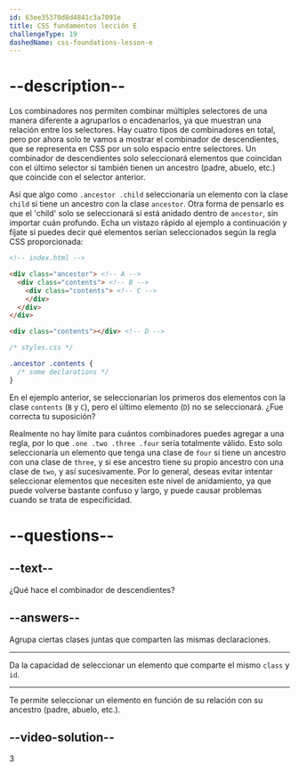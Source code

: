 ```yaml
---
id: 63ee35370d8d4841c3a7091e
title: CSS fundamentos lección E
challengeType: 19
dashedName: css-foundations-lesson-e
---
```


# --description--

Los combinadores nos permiten combinar múltiples selectores de una manera diferente a agruparlos o encadenarlos, ya que muestran una relación entre los selectores. Hay cuatro tipos de combinadores en total, pero por ahora solo te vamos a mostrar el combinador de descendientes, que se representa en CSS por un solo espacio entre selectores. Un combinador de descendientes solo seleccionará elementos que coincidan con el último selector si también tienen un ancestro (padre, abuelo, etc.) que coincide con el selector anterior.

Así que algo como `.ancestor .child` seleccionaría un elemento con la clase `child` si tiene un ancestro con la clase `ancestor`. Otra forma de pensarlo es que el 'child' solo se seleccionará si está anidado dentro de `ancestor`, sin importar cuán profundo. Echa un vistazo rápido al ejemplo a continuación y fíjate si puedes decir qué elementos serían seleccionados según la regla CSS proporcionada:

```html
<!-- index.html -->

<div class="ancestor"> <!-- A -->
  <div class="contents"> <!-- B -->
    <div class="contents"> <!-- C -->
    </div>
  </div>
</div>

<div class="contents"></div> <!-- D -->
```

```css
/* styles.css */

.ancestor .contents {
  /* some declarations */
}
```

En el ejemplo anterior, se seleccionarían los primeros dos elementos con la clase `contents` (`B` y `C`), pero el último elemento (`D`) no se seleccionará. ¿Fue correcta tu suposición?

Realmente no hay límite para cuántos combinadores puedes agregar a una regla, por lo que `.one .two .three .four` sería totalmente válido. Esto solo seleccionaría un elemento que tenga una clase de `four` si tiene un ancestro con una clase de `three`, y si ese ancestro tiene su propio ancestro con una clase de `two`, y así sucesivamente. Por lo general, deseas evitar intentar seleccionar elementos que necesiten este nivel de anidamiento, ya que puede volverse bastante confuso y largo, y puede causar problemas cuando se trata de especificidad.

# --questions--

## --text--

¿Qué hace el combinador de descendientes?

## --answers--

Agrupa ciertas clases juntas que comparten las mismas declaraciones.

---

Da la capacidad de seleccionar un elemento que comparte el mismo `class` y `id`.

---

Te permite seleccionar un elemento en función de su relación con su ancestro (padre, abuelo, etc.).


## --video-solution--

3
